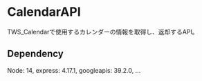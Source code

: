 # CalendarAPI
TWS_Calendarで使用するカレンダーの情報を取得し、返却するAPI。

## Dependency
Node: 14,
express: 4.17.1,
googleapis: 39.2.0,
...
